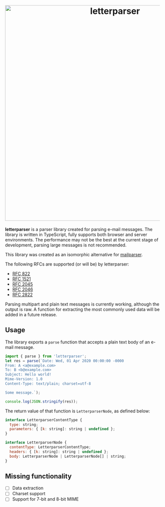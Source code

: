 <h1 align="center">
  <img src="https://raw.githubusercontent.com/mat-sz/letterparser/master/logo.png" alt="letterparser" width="700">
</h1>

**letterparser** is a parser library created for parsing e-mail messages. The library is written in TypeScript, fully supports both browser and server environments. The performance may not be the best at the current stage of development, parsing large messages is not recommended.

This library was created as an isomorphic alternative for [mailparser](https://github.com/nodemailer/mailparser).

The following RFCs are supported (or will be) by letterparser:

- [RFC 822](https://www.w3.org/Protocols/rfc822/)
- [RFC 1521](https://tools.ietf.org/html/rfc1521)
- [RFC 2045](https://tools.ietf.org/html/rfc2045)
- [RFC 2046](https://tools.ietf.org/html/rfc2046)
- [RFC 2822](https://tools.ietf.org/html/rfc2822)

Parsing multipart and plain text messages is currently working, although the output is raw. A function for extracting the most commonly used data will be added in a future release.

## Usage

The library exports a `parse` function that accepts a plain text body of an e-mail message.

```js
import { parse } from 'letterparser';
let res = parse(`Date: Wed, 01 Apr 2020 00:00:00 -0000
From: A <a@example.com>
To: B <b@example.com>
Subject: Hello world!
Mime-Version: 1.0
Content-Type: text/plain; charset=utf-8

Some message.`);

console.log(JSON.stringify(res));
```

The return value of that function is `LetterparserNode`, as defined below:

```js
interface LetterparserContentType {
  type: string;
  parameters: { [k: string]: string | undefined };
}

interface LetterparserNode {
  contentType: LetterparserContentType;
  headers: { [k: string]: string | undefined };
  body: LetterparserNode | LetterparserNode[] | string;
}
```

## Missing functionality

- [ ] Data extraction
- [ ] Charset support
- [ ] Support for 7-bit and 8-bit MIME
